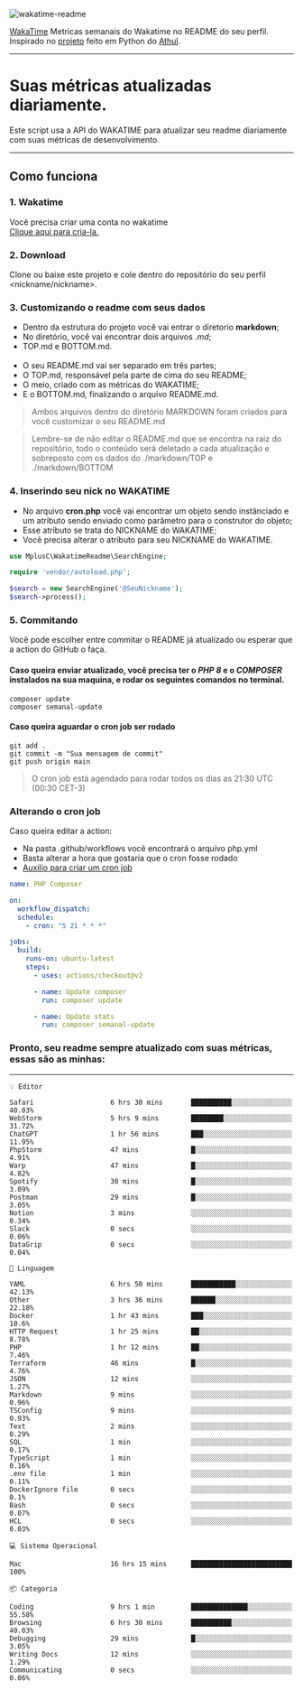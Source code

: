 ![wakatime-readme](https://socialify.git.ci/bymatheus/wakatime-readme/image?description=1&descriptionEditable=M%C3%A9tricas%20semanais%20do%20Wakatime%20no%20seu%20README%20de%20perfil.&font=KoHo&forks=1&language=1&owner=1&pattern=Signal&stargazers=1&theme=Dark)

[WakaTime](https://wakatime.com) Metricas semanais do Wakatime no README do seu perfil. <br>
Inspirado no [projeto](https://github.com/athul/waka-readme) feito em Python do [Athul](https://github.com/athul).
___

# Suas métricas atualizadas diariamente.
Este script usa a API do WAKATIME para atualizar seu readme diariamente com suas métricas de desenvolvimento.

___

## Como funciona

### 1. Wakatime
Você precisa criar uma conta no wakatime <br>
[Clique aqui para cria-la.](https://wakatime.com) 

### 2. Download
Clone ou baixe este projeto e cole dentro do repositório do seu perfil <nickname/nickname>.

### 3. Customizando o readme com seus dados
- Dentro da estrutura do projeto você vai entrar o diretorio **markdown**;  
- No diretório, você vai encontrar dois arquivos *.md*;
- TOP.md e BOTTOM.md.
<br><br>
- O seu README.md vai ser separado em três partes; 
- O TOP.md, responsável pela parte de cima do seu README;
- O meio, criado com as métricas do WAKATIME;
- E o BOTTOM.md, finalizando o arquivo README.md.<br>

> Ambos arquivos dentro do diretório MARKDOWN foram criados para você customizar o seu README.md

> Lembre-se de não editar o README.md que se encontra na raiz do repositório, todo o conteúdo será deletado a cada atualização e sobreposto com os dados do ./markdown/TOP e ./markdown/BOTTOM

### 4. Inserindo seu nick no WAKATIME
- No arquivo **cron.php** você vai encontrar um objeto sendo instânciado e um atributo sendo enviado como parâmetro para o construtor do objeto;
- Esse atributo se trata do NICKNAME do WAKATIME;
- Você precisa alterar o atributo para seu NICKNAME do WAKATIME.

```php
use MplusC\WakatimeReadme\SearchEngine;

require 'vendor/autoload.php';

$search = new SearchEngine('@SeuNickname');
$search->process();
```

### 5. Commitando
Você pode escolher entre commitar o README já atualizado ou esperar que a action do GitHub o faça. <br>

#### Caso queira enviar atualizado, você precisa ter o *PHP 8* e o *COMPOSER* instalados na sua maquina, e rodar os seguintes comandos no terminal.
```composer
composer update
composer semanal-update 
```

#### Caso queira aguardar o cron job ser rodado 
```git 
git add .
git commit -m "Sua mensagem de commit"
git push origin main
```

>O cron job está agendado para rodar todos os dias as 21:30 UTC (00:30 CET-3) 

### Alterando o cron job
Caso queira editar a action:

- Na pasta .github/workflows você encontrará o arquivo php.yml
- Basta alterar a hora que gostaria que o cron fosse rodado
- [Auxilio para criar um cron job](https://crontab.guru)

```yml
name: PHP Composer

on:
  workflow_dispatch:
  schedule:
    - cron: "5 21 * * *"

jobs:
  build:
    runs-on: ubuntu-latest
    steps:
      - uses: actions/checkout@v2

      - name: Update composer
        run: composer update

      - name: Update stats
        run: composer semanal-update
```

### Pronto, seu readme sempre atualizado com suas métricas, essas são as minhas:

___
```text
💡 Editor

Safari                   6 hrs 30 mins       ██████████░░░░░░░░░░░░░░░     40.03%
WebStorm                 5 hrs 9 mins        ████████░░░░░░░░░░░░░░░░░     31.72%
ChatGPT                  1 hr 56 mins        ███░░░░░░░░░░░░░░░░░░░░░░     11.95%
PhpStorm                 47 mins             █░░░░░░░░░░░░░░░░░░░░░░░░      4.91%
Warp                     47 mins             █░░░░░░░░░░░░░░░░░░░░░░░░      4.82%
Spotify                  30 mins             █░░░░░░░░░░░░░░░░░░░░░░░░      3.09%
Postman                  29 mins             █░░░░░░░░░░░░░░░░░░░░░░░░      3.05%
Notion                   3 mins              ░░░░░░░░░░░░░░░░░░░░░░░░░      0.34%
Slack                    0 secs              ░░░░░░░░░░░░░░░░░░░░░░░░░      0.06%
DataGrip                 0 secs              ░░░░░░░░░░░░░░░░░░░░░░░░░      0.04%
```
```text
💬 Linguagem

YAML                     6 hrs 50 mins       ███████████░░░░░░░░░░░░░░     42.13%
Other                    3 hrs 36 mins       ██████░░░░░░░░░░░░░░░░░░░     22.18%
Docker                   1 hr 43 mins        ███░░░░░░░░░░░░░░░░░░░░░░      10.6%
HTTP Request             1 hr 25 mins        ██░░░░░░░░░░░░░░░░░░░░░░░      8.78%
PHP                      1 hr 12 mins        ██░░░░░░░░░░░░░░░░░░░░░░░      7.46%
Terraform                46 mins             █░░░░░░░░░░░░░░░░░░░░░░░░      4.76%
JSON                     12 mins             ░░░░░░░░░░░░░░░░░░░░░░░░░      1.27%
Markdown                 9 mins              ░░░░░░░░░░░░░░░░░░░░░░░░░      0.96%
TSConfig                 9 mins              ░░░░░░░░░░░░░░░░░░░░░░░░░      0.93%
Text                     2 mins              ░░░░░░░░░░░░░░░░░░░░░░░░░      0.29%
SQL                      1 min               ░░░░░░░░░░░░░░░░░░░░░░░░░      0.17%
TypeScript               1 min               ░░░░░░░░░░░░░░░░░░░░░░░░░      0.16%
.env file                1 min               ░░░░░░░░░░░░░░░░░░░░░░░░░      0.11%
DockerIgnore file        0 secs              ░░░░░░░░░░░░░░░░░░░░░░░░░       0.1%
Bash                     0 secs              ░░░░░░░░░░░░░░░░░░░░░░░░░      0.07%
HCL                      0 secs              ░░░░░░░░░░░░░░░░░░░░░░░░░      0.03%
```
```text
💻 Sistema Operacional

Mac                      16 hrs 15 mins      █████████████████████████       100%
```
```text
📦 Categoria

Coding                   9 hrs 1 min         ██████████████░░░░░░░░░░░     55.58%
Browsing                 6 hrs 30 mins       ██████████░░░░░░░░░░░░░░░     40.03%
Debugging                29 mins             █░░░░░░░░░░░░░░░░░░░░░░░░      3.05%
Writing Docs             12 mins             ░░░░░░░░░░░░░░░░░░░░░░░░░      1.29%
Communicating            0 secs              ░░░░░░░░░░░░░░░░░░░░░░░░░      0.06%
```
